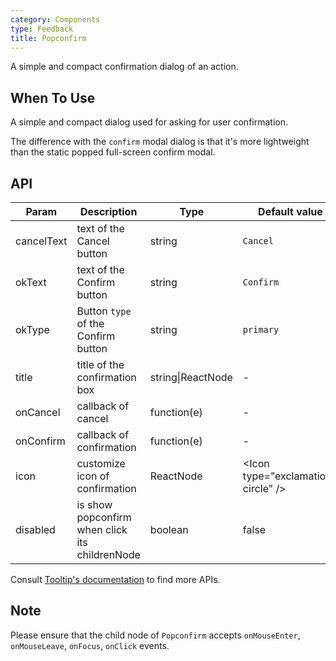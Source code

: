 ```yaml
---
category: Components
type: Feedback
title: Popconfirm
---
```


A simple and compact confirmation dialog of an action.

## When To Use

A simple and compact dialog used for asking for user confirmation.

The difference with the `confirm` modal dialog is that it's more lightweight than the static popped full-screen confirm modal.

## API

| Param | Description | Type | Default value |
| --- | --- | --- | --- |
| cancelText | text of the Cancel button | string | `Cancel` |
| okText | text of the Confirm button | string | `Confirm` |
| okType | Button `type` of the Confirm button | string | `primary` |
| title | title of the confirmation box | string\|ReactNode | - |
| onCancel | callback of cancel | function(e) | - |
| onConfirm | callback of confirmation | function(e) | - |
| icon | customize icon of confirmation | ReactNode | &lt;Icon type="exclamation-circle" /&gt; |
| disabled | is show popconfirm when click its childrenNode | boolean | false |

Consult [Tooltip's documentation](https://ant.design/components/tooltip/#API) to find more APIs.

## Note

Please ensure that the child node of `Popconfirm` accepts `onMouseEnter`, `onMouseLeave`, `onFocus`, `onClick` events.
